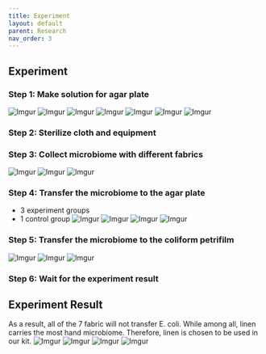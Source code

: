 ```yaml
---
title: Experiment
layout: default
parent: Research
nav_order: 3
---
```


## Experiment
### Step 1: Make solution for agar plate
![Imgur](https://i.imgur.com/kV1FpcV.jpg)
![Imgur](https://i.imgur.com/B4Om5xB.jpg)
![Imgur](https://i.imgur.com/mm4RFv9.jpg)
![Imgur](https://i.imgur.com/vQ6CcrO.jpg)
![Imgur](https://i.imgur.com/5l0blWz.jpg)
![Imgur](https://i.imgur.com/L5IL25H.jpg)
![Imgur](https://i.imgur.com/UY8BAgr.jpg)

### Step 2: Sterilize cloth and equipment

### Step 3: Collect microbiome with different fabrics
![Imgur](https://imgur.com/osyHt2M.jpg)
![Imgur](https://imgur.com/a/SaFqyZ4.jpg)
![Imgur](https://imgur.com/a/lgnFG9O.jpg)

### Step 4: Transfer the microbiome to the agar plate
- 3 experiment groups
- 1 control group
![Imgur](https://imgur.com/a/OmCk6an.jpg)
![Imgur](https://imgur.com/a/1OFKJnw.jpg)
![Imgur](https://imgur.com/a/mNMNWKR.jpg)
![Imgur](https://imgur.com/a/7jMcsBS.jpg)

### Step 5: Transfer the microbiome to the coliform petrifilm
![Imgur](https://imgur.com/a/RBsf9Te.jpg)
![Imgur](https://imgur.com/a/OAAdSD2.jpg)
![Imgur](https://imgur.com/a/3w3dh6E.jpg)

### Step 6: Wait for the experiment result

## Experiment Result
As a result, all of the 7 fabric will not transfer E. coli. While among all, linen carries the most hand microbiome. Therefore, linen is chosen to be used in our kit.
![Imgur](https://i.imgur.com/Bqw6Juf.jpg)
![Imgur](https://i.imgur.com/Gcttan9.jpg)
![Imgur](https://i.imgur.com/qnY7jHp.jpg)
![Imgur](https://i.imgur.com/XytCBqn.jpg)
